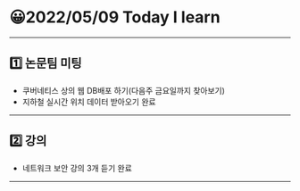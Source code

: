# 😀2022/05/09 Today I learn
-------------------------
## 1️⃣ 논문팀 미팅
  * 쿠버네티스 상의 웹 DB배포 하기(다음주 금요일까지 찾아보기)
  * 지하철 실시간 위치 데이터 받아오기 완료
------------------------
## 2️⃣ 강의
  * 네트워크 보안 강의 3개 듣기 완료
----------------------------

